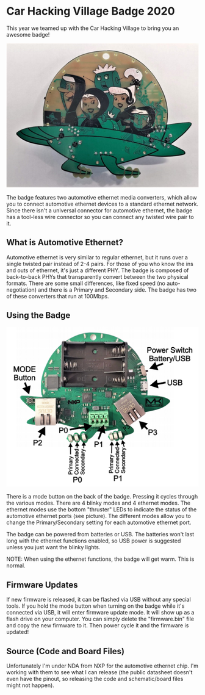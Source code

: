 # Car Hacking Village Badge 2020

This year we teamed up with the Car Hacking Village to bring you an awesome badge!

![Badge Front](/images/front.png)

The badge features two automotive ethernet media converters, which allow you to connect automotive ethernet devices to a standard ethernet network. Since there isn't a universal connector for automotive ethernet, the badge has a tool-less wire connector so you can connect any twisted wire pair to it.


## What is Automotive Ethernet?

Automotive ethernet is very similar to regular ethernet, but it runs over a single twisted pair instead of 2-4 pairs. For those of you who know the ins and outs of ethernet, it's just a different PHY. The badge is composed of back-to-back PHYs that transparently convert between the two physical formats. There are some small differences, like fixed speed (no auto-negotiation) and there is a Primary and Secondary side. The badge has two of these converters that run at 100Mbps. 

## Using the Badge

![Badge Back](/images/back.png)

There is a mode button on the back of the badge. Pressing it cycles through the various modes. There are 4 blinky modes and 4 ethernet modes. The ethernet modes use the bottom "thruster" LEDs to indicate the status of the automotive ethernet ports (see picture). The different modes allow you to change the Primary/Secondary setting for each automotive ethernet port.

The badge can be powered from batteries or USB. The batteries won't last long with the ethernet functions enabled, so USB power is suggested unless you just want the blinky lights.

NOTE: When using the ethernet functions, the badge will get warm. This is normal.

## Firmware Updates

If new firmware is released, it can be flashed via USB without any special tools. If you hold the mode button when turning on the badge while it's connected via USB, it will enter firmware update mode. It will show up as a flash drive on your computer. You can simply delete the "firmware.bin" file and copy the new firmware to it. Then power cycle it and the firmware is updated!

## Source (Code and Board Files)

Unfortunately I'm under NDA from NXP for the automotive ethernet chip. I'm working with them to see what I can release (the public datasheet doesn't even have the pinout, so releasing the code and schematic/board files might not happen). 
